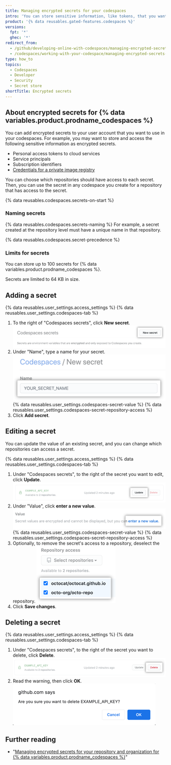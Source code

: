 ```yaml
---
title: Managing encrypted secrets for your codespaces
intro: 'You can store sensitive information, like tokens, that you want to access in your codespaces via environment variables.'
product: '{% data reusables.gated-features.codespaces %}'
versions:
  fpt: '*'
  ghec: '*'
redirect_from:
  - /github/developing-online-with-codespaces/managing-encrypted-secrets-for-codespaces
  - /codespaces/working-with-your-codespace/managing-encrypted-secrets-for-codespaces
type: how_to
topics:
  - Codespaces
  - Developer
  - Security
  - Secret store
shortTitle: Encrypted secrets
---
```


 


## About encrypted secrets for {% data variables.product.prodname_codespaces %}

You can add encrypted secrets to your user account that you want to use in your codespaces. For example, you may want to store and access the following sensitive information as encrypted secrets.

- Personal access tokens to cloud services
- Service principals
- Subscription identifiers
- [Credentials for a private image registry](/codespaces/codespaces-reference/allowing-your-codespace-to-access-a-private-image-registry)

You can choose which repositories should have access to each secret. Then, you can use the secret in any codespace you create for a repository that has access to the secret.

{% data reusables.codespaces.secrets-on-start %}

### Naming secrets

{% data reusables.codespaces.secrets-naming %} For example, a secret created at the repository level must have a unique name in that repository.

  {% data reusables.codespaces.secret-precedence %}

### Limits for secrets

You can store up to 100 secrets for {% data variables.product.prodname_codespaces %}.

Secrets are limited to 64 KB in size.

## Adding a secret

{% data reusables.user_settings.access_settings %}
{% data reusables.user_settings.codespaces-tab %}
1. To the right of "Codespaces secrets", click **New secret**.
  !["New secret" button](/assets/images/help/settings/codespaces-new-secret-button.png)
1. Under "Name", type a name for your secret.
  !["Name" text box](/assets/images/help/settings/codespaces-secret-name-field.png)
{% data reusables.user_settings.codespaces-secret-value %}
{% data reusables.user_settings.codespaces-secret-repository-access %}
1. Click **Add secret**.

## Editing a secret

You can update the value of an existing secret, and you can change which repositories can access a secret.

{% data reusables.user_settings.access_settings %}
{% data reusables.user_settings.codespaces-tab %}
1. Under "Codespaces secrets", to the right of the secret you want to edit, click **Update**.
  !["Update" button](/assets/images/help/settings/codespaces-secret-update-button.png)
1. Under "Value", click **enter a new value**.
  !["enter a new value" link](/assets/images/help/settings/codespaces-secret-update-value-text.png)
{% data reusables.user_settings.codespaces-secret-value %}
{% data reusables.user_settings.codespaces-secret-repository-access %}
1. Optionally, to remove the secret's access to a repository, deselect the repository.
  ![Checkboxes to remove access to repositories](/assets/images/help/settings/codespaces-secret-repository-checkboxes.png)
1. Click **Save changes**.

## Deleting a secret

{% data reusables.user_settings.access_settings %}
{% data reusables.user_settings.codespaces-tab %}
1. Under "Codespaces secrets", to the right of the secret you want to delete, click **Delete**.
  !["Delete" button](/assets/images/help/settings/codespaces-secret-delete-button.png)
1. Read the warning, then click **OK**.
  ![Confirmation to delete secret](/assets/images/help/settings/codespaces-secret-delete-warning.png)

## Further reading

- "[Managing encrypted secrets for your repository and organization for {% data variables.product.prodname_codespaces %}](/codespaces/managing-codespaces-for-your-organization/managing-encrypted-secrets-for-your-repository-and-organization-for-codespaces)"
